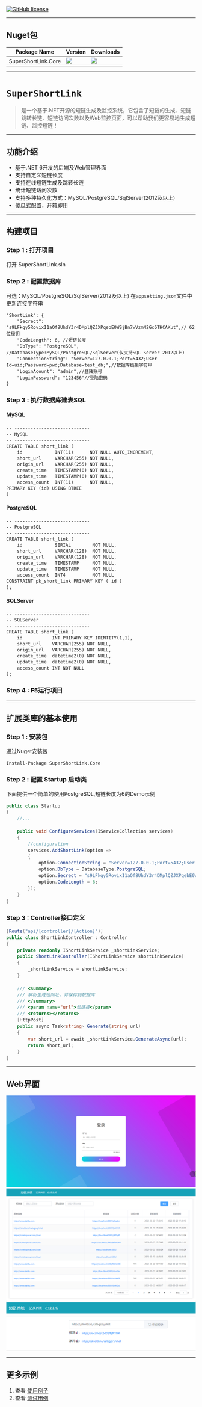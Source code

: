 
[![GitHub license](https://img.shields.io/github/license/dotnetcore/EasyCaching.svg)](https://github.com/dotnetcore/EasyCaching/blob/master/LICENSE)

----------

## Nuget包

| Package Name |  Version | Downloads
|--------------|  ------- | ----
| SuperShortLink.Core | ![](https://img.shields.io/badge/nuget-v1.1.0-blue) | ![](https://img.shields.io/badge/downloads-xM-brightgreen)|

---------

# `SuperShortLink`
> 是一个基于.NET开源的短链生成及监控系统，它包含了短链的生成、短链跳转长链、短链访问次数以及Web监控页面，可以帮助我们更容易地生成短链、监控短链！

-------

## 功能介绍
 - 基于.NET 6开发的后端及Web管理界面
 - 支持自定义短链长度
 - 支持在线短链生成及跳转长链
 - 统计短链访问次数
 - 支持多种持久化方式：MySQL/PostgreSQL/SqlServer(2012及以上)
 - 傻瓜式配置，开箱即用

------
## 构建项目

### Step 1 : 打开项目
打开 SuperShortLink.sln

### Step 2 : 配置数据库
可选：MySQL/PostgreSQL/SqlServer(2012及以上)
在`appsetting.json`文件中更新连接字符串
```
"ShortLink": {
    "Secrect": "s9LFkgy5RovixI1aOf8UhdY3r4DMplQZJXPqebE0WSjBn7wVzmN2Gc6THCAKut",// 62 位秘钥
    "CodeLength": 6, //短链长度
    "DbType": "PostgreSQL", //DatabaseType:MySQL/PostgreSQL/SqlServer(仅支持SQL Server 2012以上)
    "ConnectionString": "Server=127.0.0.1;Port=5432;User Id=uid;Password=pwd;Database=test_db;",//数据库链接字符串
    "LoginAcount": "admin",//登陆账号
    "LoginPassword": "123456"//登陆密码
}
```
### Step 3 : 执行数据库建表SQL

#### MySQL
```
-- ----------------------------
-- MySQL
-- ----------------------------
CREATE TABLE short_link (
    id            INT(11)      NOT NULL AUTO_INCREMENT,
    short_url     VARCHAR(255) NOT NULL,
    origin_url    VARCHAR(255) NOT NULL,
    create_time   TIMESTAMP(0) NOT NULL,
    update_time   TIMESTAMP(0) NOT NULL,
    access_count  INT(11)      NOT NULL,
PRIMARY KEY (id) USING BTREE 
)
```

#### PostgreSQL
```
-- ----------------------------
-- PostgreSQL
-- ----------------------------
CREATE TABLE short_link (
    id            SERIAL        NOT NULL,
    short_url     VARCHAR(128)  NOT NULL,
    origin_url    VARCHAR(128)  NOT NULL,
    create_time   TIMESTAMP     NOT NULL,
    update_time   TIMESTAMP     NOT NULL,
    access_count  INT4          NOT NULL
CONSTRAINT pk_short_link PRIMARY KEY ( id ) 
);

```
#### SQLServer

```
-- ----------------------------
-- SQLServer
-- ----------------------------
CREATE TABLE short_link (
    id           INT PRIMARY KEY IDENTITY(1,1),
    short_url    VARCHAR(255) NOT NULL,
    origin_url   VARCHAR(255) NOT NULL,
    create_time  datetime2(0) NOT NULL,
    update_time  datetime2(0) NOT NULL,
    access_count INT NOT NULL 
);
```

### Step 4 : F5运行项目

------------

## 扩展类库的基本使用

### Step 1 : 安装包

通过Nuget安装包
```
Install-Package SuperShortLink.Core
```

### Step 2 : 配置 Startup 启动类

下面提供一个简单的使用PostgreSQL,短链长度为6的Demo示例
```csharp
public class Startup
{
    //...
    
    public void ConfigureServices(IServiceCollection services)
    {
        //configuration
        services.AddShortLink(option =>
        {
            option.ConnectionString = "Server=127.0.0.1;Port=5432;User Id=uid;Password=pwd;Database=db;";
            option.DbType = DatabaseType.PostgreSQL;
            option.Secrect = "s9LFkgy5RovixI1aOf8UhdY3r4DMplQZJXPqebE0WSjBn7wVzmN2Gc6THCAKut";
            option.CodeLength = 6;
        });
    }    
}
```

###  Step 3 : Controller接口定义 

```csharp
[Route("api/[controller]/[Action]")]
public class ShortLinkController : Controller
{
    private readonly IShortLinkService _shortLinkService;
    public ShortLinkController(IShortLinkService shortLinkService)
    {
        _shortLinkService = shortLinkService;
    }

    /// <summary>
    /// 解析生成短网址，并保存到数据库
    /// </summary>
    /// <param name="url">长链接</param>
    /// <returns></returns>
    [HttpPost]
    public async Task<string> Generate(string url)
    {
        var short_url = await _shortLinkService.GenerateAsync(url);
        return short_url;
    }
}
```

--------

## Web界面
![](media/web-login.png?raw=true)
![](media/web-list.png?raw=true)
![](media/web-generate.png?raw=true)


---------
## 更多示例

1. 查看 [使用例子](https://github.com/Bryan-Cyf/SuperShortLink/tree/master/src/SuperShortLink)
2. 查看 [测试用例](https://github.com/Bryan-Cyf/SuperShortLink/tree/master/test/SuperShortLink.UnitTests)

